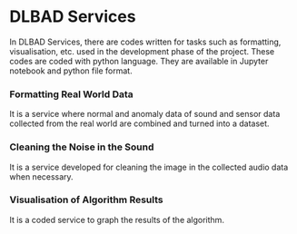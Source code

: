 # DLBAD Services

In DLBAD Services, there are codes written for tasks such as formatting, visualisation, etc. used in the development phase of the project. These codes are coded with python language. They are available in Jupyter notebook and python file format.


### Formatting Real World Data
It is a service where normal and anomaly data of sound and sensor data collected from the real world are combined and turned into a dataset. 


### Cleaning the Noise in the Sound
It is a service developed for cleaning the image in the collected audio data when necessary.


### Visualisation of Algorithm Results
It is a coded service to graph the results of the algorithm.
